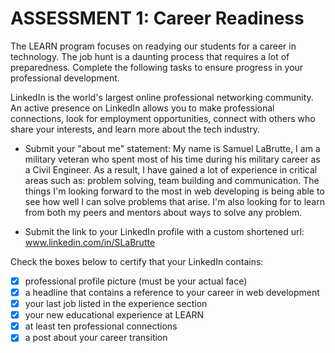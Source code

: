 # ASSESSMENT 1: Career Readiness

The LEARN program focuses on readying our students for a career in technology. The job hunt is a daunting process that requires a lot of preparedness. Complete the following tasks to ensure progress in your professional development.

LinkedIn is the world's largest online professional networking community. An active presence on LinkedIn allows you to make professional connections, look for employment opportunities, connect with others who share your interests, and learn more about the tech industry.

- Submit your "about me" statement:
My name is Samuel LaBrutte, I am a military veteran who spent most of his time during his military career as a Civil Engineer. As a result, I have gained a lot of experience in critical areas such as: problem solving, team building and communication. The things I'm looking forward to the most in web developing is being able to see how well I can solve problems that arise. I'm also looking for to learn from both my peers and mentors about ways to solve any problem.


- Submit the link to your LinkedIn profile with a custom shortened url:
www.linkedin.com/in/SLaBrutte

Check the boxes below to certify that your LinkedIn contains:

- [X] professional profile picture (must be your actual face)
- [X] a headline that contains a reference to your career in web development
- [X] your last job listed in the experience section
- [X] your new educational experience at LEARN
- [X] at least ten professional connections
- [X] a post about your career transition
